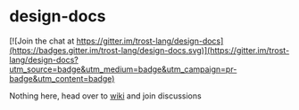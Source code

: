 # design-docs

[![Join the chat at https://gitter.im/trost-lang/design-docs](https://badges.gitter.im/trost-lang/design-docs.svg)](https://gitter.im/trost-lang/design-docs?utm_source=badge&utm_medium=badge&utm_campaign=pr-badge&utm_content=badge)

Nothing here, head over to [wiki](https://github.com/trost-lang/design-docs/wiki) and join discussions
